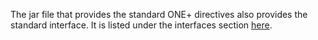 The jar file that provides the standard ONE+ directives also provides the standard interface.
It is listed under the interfaces section [here](https://github.com/Gallery-of-Kaeon/Kaeon-FUSION/tree/master/Kaeon%20FUSION/Interfaces/Standard).
